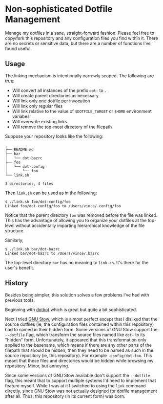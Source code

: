 # Non-sophisticated Dotfile Management

Manage my dotfiles in a sane, straight-forward fashion. Please feel free to
copy/fork this repository and any configuration files you find within it. There
are no secrets or sensitive data, but there are a number of functions I've
found useful.

## Usage

The linking mechanism is intentionally narrowly scoped. The following are true:

* Will convert all instances of the prefix `dot-` to `.`
* Will create parent directories as necessary
* Will link only one dotfile per invocation
* Will link only regular files
* Will link relative to the value of `$DOTFILE_TARGET` or `$HOME` environment variabes
* Will overwrite existing links
* Will remove the top-most directory of the filepath

Suppose your repository looks like the following:

```
.
├── README.md
├── bar
│   └── dot-bazrc
├── foo
│   └── dot-config
│       └── foo
└── link.sh

3 directories, 4 files
```

Then `link.sh` can be used as in the following:

```
$ ./link.sh foo/dot-config/foo
Linked foo/dot-config/foo to /Users/vince/.config/foo
```

Notice that the parent directory `foo` was removed before the file was
linked. This has the advantage of allowing you to organize your dotfiles at the
top-level without accidentally imparting hierarchical knowledge of the file
structure.

Similarly,

```
$ ./link.sh bar/dot-bazrc
Linked bar/dot-bazrc to /Users/vince/.bazrc
```

The top-level directory `bar` has no meaning to `link.sh`. It's there for the
user's benefit.

## History

Besides being simpler, this solution solves a few problems I've had with
previous tools.

Beginning with [dotbot](https://github.com/anishathalye/dotbot) which is great
but quite a bit sophisticated.

Next I tried [GNU Stow](https://www.gnu.org/software/stow/), which is almost
perfect except that I disliked that the source dotfiles (ie, the configuration
files contained within this repository) had to named in their hidden form. Some
versions of GNU Stow support the `--dotfile` flag, which transform the source
files named like `dot-` to its "hidden" form. Unfortunately, it appeared that
this transformation only applied to the basename, which means if there are any
other parts of the filepath that should be hidden, then they need to be named
as such in the source repository (ie, this repository). For example
`.config/dot-foo`.  This meant that these files and directories would be hidden
while browsing my repository. Minor, but annoying.

Since some versions of GNU Stow available don't support the `--dotfile` flag,
this meant that to support multiple systems I'd need to implement that feature
myself. While I was at it I switched to using the `link` command directly,
since GNU Stow was not actually designed for dotfile management after all.
Thus, this repository (in its current form) was born.
